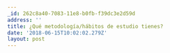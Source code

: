 ```yaml
---
_id: 262c8a40-7083-11e8-b0fb-f39dc3e2d59d
address: ''
title: ¿Qué metodología/hábitos de estudio tienes?
date: '2018-06-15T10:02:02.279Z'
layout: post
---
```

 
